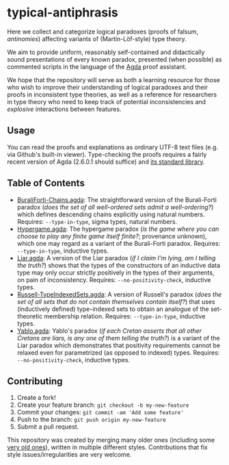 # typical-antiphrasis

Here we collect and categorize logical paradoxes (proofs of falsum, *antinomies*) affecting variants of (Martin-Löf-style) type theory.

We aim to provide uniform, reasonably self-contained and didactically sound presentations of every known paradox, presented (when possible) as commented scripts in the language of the [Agda](https://agda.readthedocs.io/en/v2.6.0.1/getting-started/what-is-agda.html) proof assistant.

We hope that the repository will serve as both a learning resource for those who wish to improve their understanding of logical paradoxes and their proofs in inconsistent type theories, as well as a reference for researchers in type theory who need to keep track of potential inconsistencies and *explosive* interactions between features.

## Usage

You can read the proofs and explanations as ordinary UTF-8 text files (e.g. via Github's built-in viewer). Type-checking the proofs requires a fairly recent version of Agda (2.6.0.1 should suffice) and [its standard library](https://github.com/agda/agda-stdlib/releases/tag/v1.3).

## Table of Contents

* [BuraliForti-Chains.agda](BuraliForti-Chains.agda): The straightforward version of the Burali-Forti paradox (*does the set of all well-ordered sets admit a well-ordering?*) which defines descending chains explicitly using natural numbers. Requires: `--type-in-type`, sigma types, natural numbers.
* [Hypergame.agda](Hypergame.agda): The hypergame paradox (*is the game where you can choose to play any finite game itself finite?*; provenance unknown), which one may regard as a variant of the Burali-Forti paradox. Requires: `--type-in-type`, inductive types.
* [Liar.agda](Liar.agda): A version of the Liar paradox (*if I claim I'm lying, am I telling the truth?*) shows that the types of the constructors of an inductive data type may only occur strictly positively in the types of their arguments, on pain of inconsistency. Requires: `--no-positivity-check`, inductive types.
* [Russell-TypeIndexedSets.agda](Russell-TypeIndexedSets.agda): A version of Russell's paradox (*does the set of all sets that do not contain themselves contain itself?*) that uses (inductively defined) type-indexed sets to obtain an analogue of the set-theoretic membership relation. Requires: `--type-in-type`, inductive types.
* [Yablo.agda](Yablo.agda): Yablo's paradox (*if each Cretan asserts that all other Cretans are liars, is any one of them telling the truth?*) is a variant of the Liar paradox which demonstrates that positivity requirements cannot be relaxed even for parametrized (as opposed to indexed) types. Requires: `--no-positivity-check`, inductive types.

## Contributing

1. Create a fork!
2. Create your feature branch: `git checkout -b my-new-feature`
3. Commit your changes: `git commit -am 'Add some feature'`
4. Push to the branch: `git push origin my-new-feature`
5. Submit a pull request.

This repository was created by merging many older ones (including some [very old ones](https://github.com/zaklogician/YablosParadox/tree/gh-pages)), written in multiple different styles. Contributions that fix style issues/irregularities are very welcome.
